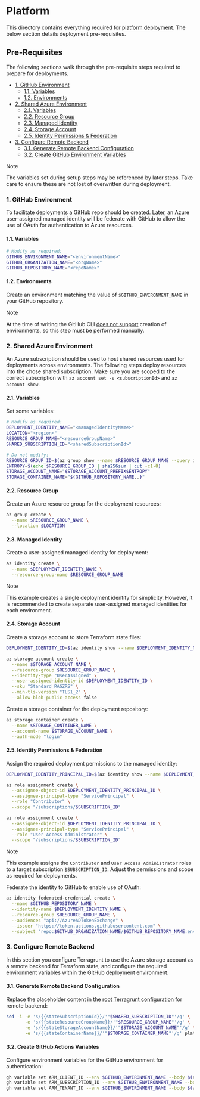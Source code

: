 # Platform

This directory contains everything required for [platform deployment](/.github/workflows/platform-deployment.yaml). The below section details deployment pre-requisites.

## Pre-Requisites

The following sections walk through the pre-requisite steps required to prepare for deployments.

- [1. GitHub Environment](#1-github-environment)
  - [1.1. Variables](#11-variables)
  - [1.2. Environments](#12-environments)
- [2. Shared Azure Environment](#2-shared-azure-environment)
  - [2.1. Variables](#21-variables)
  - [2.2. Resource Group](#22-resource-group)
  - [2.3. Managed Identity](#23-managed-identity)
  - [2.4. Storage Account](#24-storage-account)
  - [2.5. Identity Permissions & Federation](#25-identity-permissions--federation)
- [3. Configure Remote Backend](#3-configure-remote-backend)
  - [3.1. Generate Remote Backend Configuration](#31-generate-remote-backend-configuration)
  - [3.2. Create GitHub Environment Variables](#32-create-github-actions-variables)

> [!Note]
> The variables set during setup steps may be referenced by later steps. Take care to ensure these are not lost of overwritten during deployment.

### 1. GitHub Environment

To facilitate deployments a GitHub repo should be created. Later, an Azure user-assigned managed identity will be federate with GitHub to allow the use of OAuth for authentication to Azure resources.

#### 1.1. Variables

```bash
# Modify as required:
GITHUB_ENVIRONMENT_NAME="<environmentName>"
GITHUB_ORGANIZATION_NAME="<orgName>"
GITHUB_REPOSITORY_NAME="<repoName>"
```

#### 1.2. Environments

Create an environment matching the value of `$GITHUB_ENVIRONMENT_NAME` in your GitHub repository.

> [!Note]
> At the time of writing the GitHub CLI [does not support](https://github.com/cli/cli/issues/5149) creation of environments, so this step must be performed manually.

### 2. Shared Azure Environment

An Azure subscription should be used to host shared resources used for deployments across environments. The following steps deploy resources into the chose shared subscription. Make sure you are scoped to the correct subscription with `az account set -s <subscriptionId>` and `az account show`.

#### 2.1. Variables

Set some variables:

```bash
# Modify as required:
DEPLOYMENT_IDENTITY_NAME="<managedIdentityName>"
LOCATION="<region>"
RESOURCE_GROUP_NAME="<resourceGroupName>"
SHARED_SUBSCRIPTION_ID="<sharedSubscriptionId>"

# Do not modify:
RESOURCE_GROUP_ID=$(az group show --name $RESOURCE_GROUP_NAME --query id -o tsv)
ENTROPY=$(echo $RESOURCE_GROUP_ID | sha256sum | cut -c1-8)
STORAGE_ACCOUNT_NAME="$STORAGE_ACCOUNT_PREFIX$ENTROPY"
STORAGE_CONTAINER_NAME="${GITHUB_REPOSITORY_NAME,,}"
```

#### 2.2. Resource Group

Create an Azure resource group for the deployment resources:

```bash
az group create \
  --name $RESOURCE_GROUP_NAME \
  --location $LOCATION
```

#### 2.3. Managed Identity

Create a user-assigned managed identity for deployment:

```bash
az identity create \
  --name $DEPLOYMENT_IDENTITY_NAME \
  --resource-group-name $RESOURCE_GROUP_NAME
```

> [!Note]
> This example creates a single deployment identity for simplicity. However, it is recommended to create separate user-assigned managed identities for each environment.

#### 2.4. Storage Account

Create a storage account to store Terraform state files:

```bash
DEPLOYMENT_IDENTITY_ID=$(az identity show --name $DEPLOYMENT_IDENTITY_NAME --resource-group $RESOURCE_GROUP_NAME --query id -o tsv)

az storage account create \
  --name $STORAGE_ACCOUNT_NAME \
  --resource-group $RESOURCE_GROUP_NAME \
  --identity-type "UserAssigned" \
  --user-assigned-identity-id $DEPLOYMENT_IDENTITY_ID \
  --sku "Standard_RAGZRS" \
  --min-tls-version "TLS1_2" \
  --allow-blob-public-access false
```

Create a storage container for the deployment repository:

```bash
az storage container create \
  --name $STORAGE_CONTAINER_NAME \
  --account-name $STORAGE_ACCOUNT_NAME \
  --auth-mode "login"
```

#### 2.5. Identity Permissions & Federation

Assign the required deployment permissions to the managed identity:

```bash
DEPLOYMENT_IDENTITY_PRINCIPAL_ID=$(az identity show --name $DEPLOYMENT_IDENTITY_NAME --resource-group $RESOURCE_GROUP_NAME --query principalId -o tsv)

az role assignment create \
  --assignee-object-id $DEPLOYMENT_IDENTITY_PRINCIPAL_ID \
  --assignee-principal-type "ServicePrincipal" \
  --role "Contributor" \
  --scope "/subscriptions/$SUBSCRIPTION_ID"

az role assignment create \
  --assignee-object-id $DEPLOYMENT_IDENTITY_PRINCIPAL_ID \
  --assignee-principal-type "ServicePrincipal" \
  --role "User Access Administrator" \
  --scope "/subscriptions/$SUBSCRIPTION_ID"
```

> [!Note]
> This example assigns the `Contributor` and `User Access Administrator` roles to a target subscription `$SUBSCRIPTION_ID`. Adjust the permissions and scope as required for deployments.

Federate the identity to GitHub to enable use of OAuth:

```bash
az identity federated-credential create \
  --name $GITHUB_REPOSITORY_NAME \
  --identity-name $DEPLOYMENT_IDENTITY_NAME \
  --resource-group $RESOURCE_GROUP_NAME \
  --audiences "api://AzureADTokenExchange" \
  --issuer "https://token.actions.githubusercontent.com" \
  --subject "repo:$GITHUB_ORGANIZATION_NAME/$GITHUB_REPOSITORY_NAME:environment:$GITHUB_ENVIRONMENT_NAME"
```

### 3. Configure Remote Backend

In this section you configure Terragrunt to use the Azure storage account as a remote backend for Terraform state, and configure the required environment variables within the GitHub deployment environment.

#### 3.1. Generate Remote Backend Configuration

Replace the placeholder content in the [root Terragrunt configuration](/platform/environments/deployment.hcl) for remote backend:

```bash
sed -i -e 's/{{stateSubscriptionId}}/'"$SHARED_SUBSCRIPTION_ID"'/g' \
       -e 's/{{stateResourceGroupName}}/'"$RESOURCE_GROUP_NAME"'/g' \
       -e 's/{{stateStorageAccountName}}/'"$STORAGE_ACCOUNT_NAME"'/g' \
       -e 's/{{stateContainerName}}/'"$STORAGE_CONTAINER_NAME"'/g' platform/environments/deployment.hcl
```

#### 3.2. Create GitHub Actions Variables

Configure environment variables for the GitHub environment for authentication:

```bash
gh variable set ARM_CLIENT_ID --env $GITHUB_ENVIRONMENT_NAME --body $(az identity show --name $DEPLOYMENT_IDENTITY_NAME --resource-group $RESOURCE_GROUP_NAME --query clientId -o tsv)
gh variable set ARM_SUBSCRIPTION_ID --env $GITHUB_ENVIRONMENT_NAME --body $(az identity show --name $DEPLOYMENT_IDENTITY_NAME --resource-group $RESOURCE_GROUP_NAME --query subscriptionId -o tsv)
gh variable set ARM_TENANT_ID --env $GITHUB_ENVIRONMENT_NAME --body $(az identity show --name $DEPLOYMENT_IDENTITY_NAME --resource-group $RESOURCE_GROUP_NAME --query tenantId -o tsv)
```
